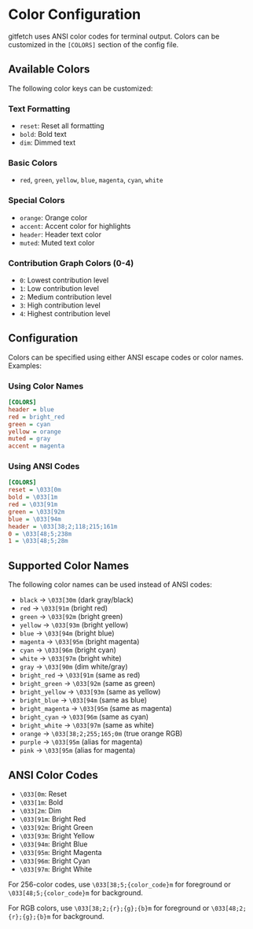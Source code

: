 # Color Configuration

gitfetch uses ANSI color codes for terminal output. Colors can be customized in the `[COLORS]` section of the config file.

## Available Colors

The following color keys can be customized:

### Text Formatting

- `reset`: Reset all formatting
- `bold`: Bold text
- `dim`: Dimmed text

### Basic Colors

- `red`, `green`, `yellow`, `blue`, `magenta`, `cyan`, `white`

### Special Colors

- `orange`: Orange color
- `accent`: Accent color for highlights
- `header`: Header text color
- `muted`: Muted text color

### Contribution Graph Colors (0-4)

- `0`: Lowest contribution level
- `1`: Low contribution level
- `2`: Medium contribution level
- `3`: High contribution level
- `4`: Highest contribution level

## Configuration

Colors can be specified using either ANSI escape codes or color names. Examples:

### Using Color Names

```ini
[COLORS]
header = blue
red = bright_red
green = cyan
yellow = orange
muted = gray
accent = magenta
```

### Using ANSI Codes

```ini
[COLORS]
reset = \033[0m
bold = \033[1m
red = \033[91m
green = \033[92m
blue = \033[94m
header = \033[38;2;118;215;161m
0 = \033[48;5;238m
1 = \033[48;5;28m
```

## Supported Color Names

The following color names can be used instead of ANSI codes:

- `black` → `\033[30m` (dark gray/black)
- `red` → `\033[91m` (bright red)
- `green` → `\033[92m` (bright green)
- `yellow` → `\033[93m` (bright yellow)
- `blue` → `\033[94m` (bright blue)
- `magenta` → `\033[95m` (bright magenta)
- `cyan` → `\033[96m` (bright cyan)
- `white` → `\033[97m` (bright white)
- `gray` → `\033[90m` (dim white/gray)
- `bright_red` → `\033[91m` (same as red)
- `bright_green` → `\033[92m` (same as green)
- `bright_yellow` → `\033[93m` (same as yellow)
- `bright_blue` → `\033[94m` (same as blue)
- `bright_magenta` → `\033[95m` (same as magenta)
- `bright_cyan` → `\033[96m` (same as cyan)
- `bright_white` → `\033[97m` (same as white)
- `orange` → `\033[38;2;255;165;0m` (true orange RGB)
- `purple` → `\033[95m` (alias for magenta)
- `pink` → `\033[95m` (alias for magenta)

## ANSI Color Codes

- `\033[0m`: Reset
- `\033[1m`: Bold
- `\033[2m`: Dim
- `\033[91m`: Bright Red
- `\033[92m`: Bright Green
- `\033[93m`: Bright Yellow
- `\033[94m`: Bright Blue
- `\033[95m`: Bright Magenta
- `\033[96m`: Bright Cyan
- `\033[97m`: Bright White

For 256-color codes, use `\033[38;5;{color_code}m` for foreground or `\033[48;5;{color_code}m` for background.

For RGB colors, use `\033[38;2;{r};{g};{b}m` for foreground or `\033[48;2;{r};{g};{b}m` for background.
